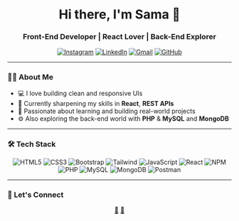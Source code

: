 <h1 align="center">Hi there, I'm Sama 👋</h1>
<h3 align="center">Front-End Developer | React Lover | Back-End Explorer</h3>

<p align="center">
  <a href="https://instagram.com/yourusername"><img src="https://img.icons8.com/fluency/48/instagram-new.png" alt="Instagram"/></a>
  <a href="https://linkedin.com/in/yourusername"><img src="https://img.icons8.com/fluency/48/linkedin.png" alt="LinkedIn"/></a>
  <a href="mailto:your.email@example.com"><img src="https://img.icons8.com/fluency/48/gmail-new.png" alt="Gmail"/></a>
  <a href="https://github.com/yourusername"><img src="https://img.icons8.com/fluency/48/github.png" alt="GitHub"/></a>
</p>

---

### 👩‍💻 About Me

- 💻 I love building clean and responsive UIs  
- 🌱 Currently sharpening my skills in **React**, **REST APIs** 
- 🎯 Passionate about learning and building real-world projects  
- ⚙️ Also exploring the back-end world with **PHP** & **MySQL** and **MongoDB** 

---

### 🛠 Tech Stack

<p align="center">
  <img src="https://img.icons8.com/color/48/html-5--v1.png" alt="HTML5"/>
  <img src="https://img.icons8.com/color/48/css3.png" alt="CSS3"/>
  <img src="https://img.icons8.com/color/48/bootstrap.png" alt="Bootstrap"/>
  <img src="https://img.icons8.com/color/48/tailwind_css.png" alt="Tailwind"/>
  <img src="https://img.icons8.com/color/48/javascript--v1.png" alt="JavaScript"/>
  <img src="https://img.icons8.com/office/48/react.png" alt="React"/>
  <img src="https://img.icons8.com/color/48/npm.png" alt="NPM"/>
  <img src="https://img.icons8.com/officel/48/php-logo.png" alt="PHP"/>
  <img src="https://img.icons8.com/color/48/mysql-logo.png" alt="MySQL"/>
  <img src="https://img.icons8.com/external-tal-revivo-color-tal-revivo/48/external-mongodb-a-cross-platform-document-oriented-database-program-logo-color-tal-revivo.png" alt="MongoDB"/>
  <img src="https://img.icons8.com/external-tal-revivo-color-tal-revivo/48/external-postman-is-the-only-complete-api-development-environment-logo-color-tal-revivo.png" alt="Postman"/>
</p>

---

### 💬 Let's Connect

<p align="center">
  <a href="mailto:samamanavi1881@gmail.com">📧</a>
  <a href="https://linkedin.com/in/samamanavi">🔗</a>
</p>
